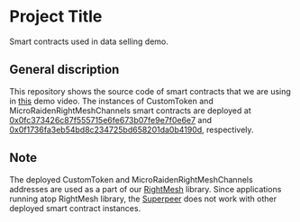 # Project Title

Smart contracts used in data selling demo.

## General discription

This repository shows the source code of smart contracts that we are using in [this](https://www.youtube.com/watch?v=nyVwQz6EV54) demo video. The instances of CustomToken and MicroRaidenRightMeshChannels smart contracts are deployed at [0x0fc373426c87f555715e6fe673b07fe9e7f0e6e7](https://kovan.etherscan.io/address/0x0fc373426c87f555715e6fe673b07fe9e7f0e6e7) and [0x0f1736fa3eb54bd8c234725bd658201da0b4190d](https://kovan.etherscan.io/address/0x0f1736fa3eb54bd8c234725bd658201da0b4190d), respectively.

## Note

The deployed CustomToken and MicroRaidenRightMeshChannels addresses are used as a part of our [RightMesh](https://developer.rightmesh.io/register_form.php) library. 
Since applications running atop RightMesh library, the [Superpeer](https://github.com/RightMesh/Superpeer) does not work with other deployed smart contract instances.

